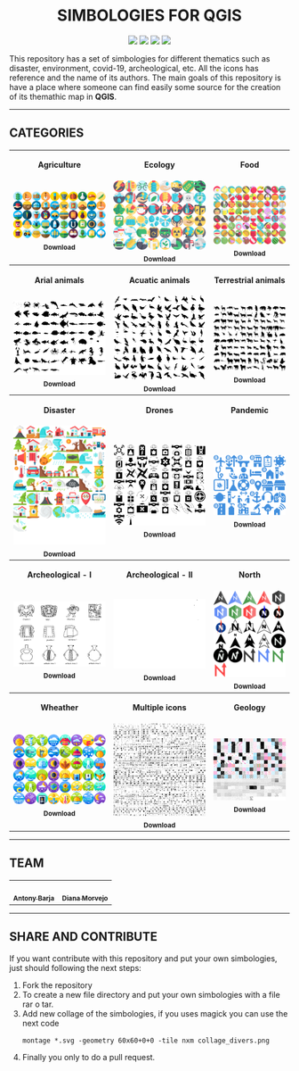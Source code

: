 <h1 align="center"><b>SIMBOLOGIES FOR QGIS</b></h1>
<p align="center">
<a href="https://github.com/qgispe"><img src="https://img.shields.io/badge/qgis-peru-%233BB300.svg?&style=for-the-badge&logo=qgis&logoColor=white"></a> <a href="#"><img src="https://img.shields.io/badge/Twitter-1DA1F2?style=for-the-badge&logo=twitter&logoColor=white"></a> <a href="#"><img src="https://img.shields.io/badge/LinkedIn-0077B5?style=for-the-badge&logo=linkedin&logoColor=white"></a> <a href="https://t.me/qgisperu"><img src="https://img.shields.io/badge/Telegram-2CA5E0?style=for-the-badge&logo=telegram&logoColor=white"></a>
</p>

This repository has a set of simbologies for different thematics such as disaster, environment, covid-19, archeological, etc.
All the icons has reference and the name of its authors.
The main goals of this repository is have a place where someone can find easily some source for the creation of its themathic map in **QGIS**.

---
## **CATEGORIES**

<table align="center">
 <tr>
  <th><p align="center">Agriculture</p></th>
  <th><p align="center">Ecology</p></th>
  <th><p align="center">Food</p></th>
 </tr>
 <tr>
  <td align="center">
   <a href="https://github.com/qgispe/Symbology-Hub/raw/master/Symbologies/Agriculture/Agriculture.tar">
    <img src="./_img/collage_agriculture.png" width="250px">
     <br/>
     <sub>
     <b>Download</b>
     </sub>
    </a>
   </td>
  <td align="center">
   <a href="https://github.com/qgispe/Symbology-Hub/raw/master/Symbologies/Ecology/Ecology.tar">
    <img src="./_img/collage_ecology.png" width="250px">
     <br/>
     <sub>
     <b>Download</b>
     </sub>
    </a>
  </td>
    <td align="center">
   <a href="https://github.com/qgispe/Symbology-Hub/raw/master/Symbologies/Food/Food.tar">
    <img src="./_img/collage_food.png" width="200px">
     <br/>
     <sub>
     <b>Download</b>
     </sub>
    </a>
  </td>
  <tr>
  <th><p align="center">Arial animals</p></th>
  <th><p align="center">Acuatic animals</p></th>
  <th><p align="center">Terrestrial animals</p></th>
  </tr>
 <td align="center">
   <a href="#">
    <img src="./_img/collage_aquatic_animal.png" width="200px">
     <br/>
     <sub>
     <b>Download</b>
     </sub>
    </a>
   </td>
  <td align="center">
   <a href="#">
    <img src="./_img/collage_arial_animal.png" width="200px">
     <br/>
     <sub>
     <b>Download</b>
     </sub>
    </a>
  </td>
  <td align="center">
   <a href="#">
    <img src="./_img/collage_terrestrial_animal.png" width="200px">
     <br/>
     <sub>
     <b>Download</b>
     </sub>
    </a>
  </td>
 <tr>
  <th><p align="center">Disaster</p></th>
  <th><p align="center">Drones</p></th>
  <th><p align="center">Pandemic</p></th>
  </tr>
 <td align="center">
   <a href="https://github.com/qgispe/Symbology-Hub/raw/master/Symbologies/Natural%20disaster/Natural%20disaster.tar">
    <img src="./_img/collage_disaster.png" width="200px">
     <br/>
     <sub>
     <b>Download</b>
     </sub>
    </a>
   </td>
  <td align="center">
   <a href="https://github.com/qgispe/Symbology-Hub/raw/master/Symbologies/Drones/DroneIcons.tar">
    <img src="./_img/collage_drone.png" width="200px">
     <br/>
     <sub>
     <b>Download</b>
     </sub>
    </a>
  </td>
  <td align="center">
   <a href="https://github.com/qgispe/Symbology-Hub/raw/master/Symbologies/Pandemic/Pandemic-covid19.tar">
    <img src="./_img/collage_pandemic.png" width="200px">
     <br/>
     <sub>
     <b>Download</b>
     </sub>
    </a>
  </td>
   <tr>
  <th><p align="center">Archeological - I</p></th>
  <th><p align="center">Archeological - II</p></th>
  <th><p align="center">North</p></th>
  </tr>
 <td align="center">
   <a href="https://github.com/qgispe/Symbology-Hub/raw/master/Symbologies/Archaeology/Archaeology.zip">
    <img src="./_img/collage_archeological_1.png" width="200px">
     <br/>
     <sub>
     <b>Download</b>
     </sub>
    </a>
   </td>
  <td align="center">
   <a href="https://github.com/qgispe/Symbology-Hub/raw/master/Symbologies/Archaeology/Archaeology.rar">
    <img src="./_img/collage_archeological_2.png" width="200px">
     <br/>
     <sub>
     <b>Download</b>
     </sub>
    </a>
  </td>
  <td align="center">
   <a href="https://github.com/qgispe/Symbology-Hub/raw/master/Symbologies/NorthSymbol/NorthSymbol.tar.gz">
    <img src="./_img/collage_north.png" width="200px">
     <br/>
     <sub>
     <b>Download</b>
     </sub>
    </a>
  </td>
  <tr>
   <th><p align="center">Wheather</p></th>
   <th><p align="center">Multiple icons</p></th>
   <th><p align="center">Geology</p></th>
  </tr>
  <td align="center">
   <a href="https://github.com/qgispe/Symbology-Hub/raw/master/Symbologies/Wheather/Wheather.tar">
    <img src="./_img/collage_wheather.png" width="200px">
     <br/>
     <sub>
     <b>Download</b>
     </sub>
    </a>
   </td>

   <td align="center">
   <a href="https://github.com/qgispe/Symbology-Hub/raw/master/Symbologies/IconsMultiple/QGIS_Mega_Material_Design_SVG-pack.zip">
    <img src="./_img/collage_icon_multiple.png" width="200px">
     <br/>
     <sub>
     <b>Download</b>
     </sub>
    </a>
   </td>

   <td align="center">
   <a href="https://github.com/qgispe/Symbology-Hub/raw/master/Symbologies/Geology/Geology.tar">
    <img src="./_img/collage_geology.png" width="200px">
     <br/>
     <sub>
     <b>Download</b>
     </sub>
    </a>
   </td>


 </tr>
</table>

---
## **TEAM**

<table>
  <tr>
    <td align="center"><a href="https://github.com/ambarja"><img src="https://avatars.githubusercontent.com/u/23284899?s=400&u=2d12c02816bc399456bb1cec9c3ceaeff41adc11&v=4" width="100px;" alt=""/><br /><sub><b>Antony Barja</b></sub></a></td>
    <td align="center"><a href="https://github.com/bzdjahna"><img src="https://avatars.githubusercontent.com/u/19366793?v=4" width="100px;" alt=""/><br /><sub><b>Diana Morvejo</b></sub></a></td>
</table>

---

## **SHARE AND CONTRIBUTE**
If you want contribute with this repository and put your own simbologies, just should following the next steps:

1. Fork the repository
2. To create a new file directory and put your own simbologies with a file rar o tar.
3. Add new collage of the simbologies, if you uses magick you can use the next code
     ```
     montage *.svg -geometry 60x60+0+0 -tile nxm collage_divers.png
     ```
4. Finally you only to do a pull request.